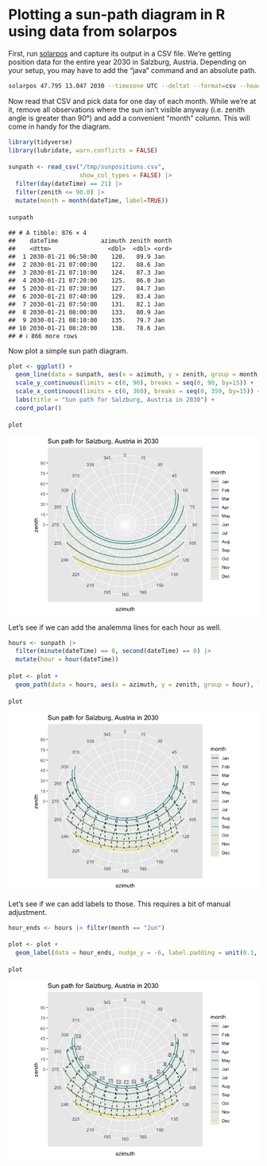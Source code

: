 Plotting a sun-path diagram in R using data from solarpos
================

First, run [solarpos](https://github.com/klausbrunner/solarpos) and
capture its output in a CSV file. We’re getting position data for the
entire year 2030 in Salzburg, Austria. Depending on your setup, you may
have to add the “java” command and an absolute path.

``` zsh
solarpos 47.795 13.047 2030 --timezone UTC --deltat --format=csv --headers position --step=600 > /tmp/sunpositions.csv
```

Now read that CSV and pick data for one day of each month. While we’re
at it, remove all observations where the sun isn’t visible anyway
(i.e. zenith angle is greater than 90°) and add a convenient “month”
column. This will come in handy for the diagram.

``` r
library(tidyverse)
library(lubridate, warn.conflicts = FALSE)

sunpath <- read_csv("/tmp/sunpositions.csv", 
                    show_col_types = FALSE) |> 
  filter(day(dateTime) == 21) |> 
  filter(zenith <= 90.0) |>
  mutate(month = month(dateTime, label=TRUE))

sunpath
```

    ## # A tibble: 876 × 4
    ##    dateTime            azimuth zenith month
    ##    <dttm>                <dbl>  <dbl> <ord>
    ##  1 2030-01-21 06:50:00    120.   89.9 Jan  
    ##  2 2030-01-21 07:00:00    122.   88.6 Jan  
    ##  3 2030-01-21 07:10:00    124.   87.3 Jan  
    ##  4 2030-01-21 07:20:00    125.   86.0 Jan  
    ##  5 2030-01-21 07:30:00    127.   84.7 Jan  
    ##  6 2030-01-21 07:40:00    129.   83.4 Jan  
    ##  7 2030-01-21 07:50:00    131.   82.1 Jan  
    ##  8 2030-01-21 08:00:00    133.   80.9 Jan  
    ##  9 2030-01-21 08:10:00    135.   79.7 Jan  
    ## 10 2030-01-21 08:20:00    138.   78.6 Jan  
    ## # ℹ 866 more rows

Now plot a simple sun path diagram.

``` r
plot <- ggplot() + 
  geom_line(data = sunpath, aes(x = azimuth, y = zenith, group = month, colour = month)) + 
  scale_y_continuous(limits = c(0, 90), breaks = seq(0, 90, by=15)) + 
  scale_x_continuous(limits = c(0, 360), breaks = seq(0, 359, by=15)) +
  labs(title = "Sun path for Salzburg, Austria in 2030") +
  coord_polar()

plot
```

![](sunpath_files/figure-gfm/unnamed-chunk-3-1.png)<!-- -->

Let’s see if we can add the analemma lines for each hour as well.

``` r
hours <- sunpath |>
  filter(minute(dateTime) == 0, second(dateTime) == 0) |>
  mutate(hour = hour(dateTime))

plot <- plot + 
  geom_path(data = hours, aes(x = azimuth, y = zenith, group = hour), linetype = "dashed")

plot
```

![](sunpath_files/figure-gfm/unnamed-chunk-4-1.png)<!-- -->

Let’s see if we can add labels to those. This requires a bit of manual
adjustment.

``` r
hour_ends <- hours |> filter(month == "Jun")

plot <- plot +
  geom_label(data = hour_ends, nudge_y = -6, label.padding = unit(0.1, "lines"), size = 2, aes(x = azimuth, y = zenith, label = hour))

plot
```

![](sunpath_files/figure-gfm/unnamed-chunk-5-1.png)<!-- -->
